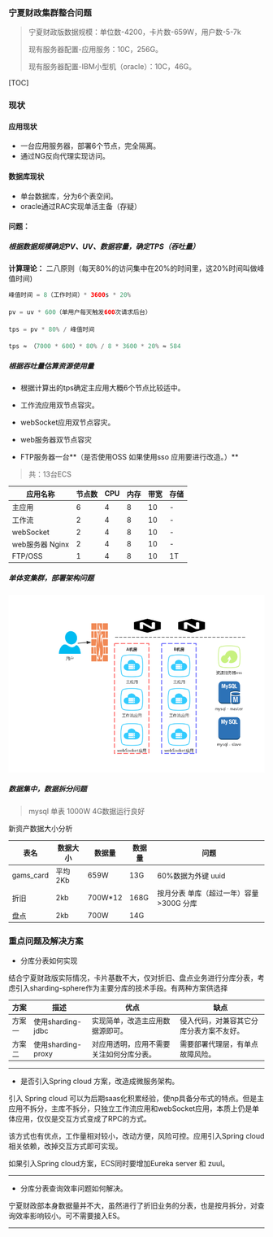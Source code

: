 ### 宁夏财政集群整合问题



> 宁夏财政版数据规模：单位数-4200，卡片数-659W，用户数-5-7k
>
> 现有服务器配置-应用服务：10C，256G。
>
> 现有服务器配置-IBM小型机（oracle）：10C，46G。





[TOC]

### 现状

#### 应用现状

- 一台应用服务器，部署6个节点，完全隔离。
- 通过NG反向代理实现访问。

#### 数据库现状

- 单台数据库，分为6个表空间。
- oracle通过RAC实现单活主备（存疑）

#### 问题：

##### 根据数据规模确定PV、UV、数据容量，确定TPS（吞吐量）

**计算理论：** 二八原则（每天80%的访问集中在20%的时间里，这20%时间叫做峰值时间)

```java
峰值时间 = 8（工作时间）* 3600s * 20%

pv = uv * 600（单用户每天触发600次请求后台）

tps = pv * 80% / 峰值时间

tps ≈ （7000 * 600）* 80% / 8 * 3600 * 20% ≈ 584
```

 

##### 根据吞吐量估算资源使用量

- 根据计算出的tps确定主应用大概6个节点比较适中。

- 工作流应用双节点容灾。

- webSocket应用双节点容灾。

- web服务器双节点容灾

- FTP服务器一台**（是否使用OSS 如果使用sso 应用要进行改造。）**

> 共：13台ECS

| 应用名称        | 节点数 | CPU  | 内存 | 带宽 | 存储 |
| --------------- | ------ | ---- | ---- | ---- | ---- |
| 主应用          | 6      | 4    | 8    | 10   | -    |
| 工作流          | 2      | 4    | 8    | 10   | -    |
| webSocket       | 2      | 4    | 8    | 10   | -    |
| web服务器 Nginx | 2      | 4    | 8    | 10   | -    |
| FTP/OSS         | 1      | 4    | 8    | 10   | 1T   |



##### 单体变集群，部署架构问题

![1563183825793](../../img/1563183825793.png)



##### 数据集中，数据拆分问题

> mysql 单表 1000W 4G数据运行良好

新资产数据大小分析

| 表名      | 数据大小 | 数据量  | 数据量 | 问题                                    |
| --------- | -------- | ------- | ------ | --------------------------------------- |
| gams_card | 平均 2Kb | 659W    | 13G    | 60%数据为外键 uuid                      |
| 折旧      | 2kb      | 700W*12 | 168G   | 按月分表 单库（超过一年）容量>300G 分库 |
| 盘点      | 2kb      | 700W    | 14G    |                                         |



### 重点问题及解决方案

- 分库分表如何实现

结合宁夏财政版实际情况，卡片基数不大，仅对折旧、盘点业务进行分库分表，考虑引入sharding-sphere作为主要分库的技术手段。有两种方案供选择

| 方案   | 描述               | 优点                                     | 缺点                                     |
| ------ | ------------------ | ---------------------------------------- | ---------------------------------------- |
| 方案一 | 使用sharding-jdbc  | 实现简单，改造主应用数据源即可。         | 侵入代码，对兼容其它分库分表方案不友好。 |
| 方案二 | 使用sharding-proxy | 对应用透明，应用不需要关注如何分库分表。 | 需要部署代理层，有单点故障风险。         |



---

- 是否引入Spring cloud 方案，改造成微服务架构。

引入 Spring cloud 可以为后期saas化积累经验，使np具备分布式的特点。但是主应用不拆分，主库不拆分，只独立工作流应用和webSocket应用，本质上仍是单体应用，仅仅是交互方式变成了RPC的方式。

该方式也有优点，工作量相对较小，改动方便，风险可控。应用引入Spring cloud相关依赖，改掉交互方式即可实现。

如果引入Spring cloud方案，ECS同时要增加Eureka server 和 zuul。

---

- 分库分表查询效率问题如何解决。

宁夏财政部本身数据量并不大，虽然进行了折旧业务的分表，也是按月拆分，对查询效率影响较小。可不需要接入ES。

---

